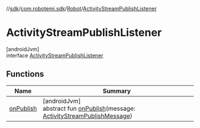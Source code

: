 //[sdk](../../../../index.md)/[com.robotemi.sdk](../../index.md)/[Robot](../index.md)/[ActivityStreamPublishListener](index.md)

# ActivityStreamPublishListener

[androidJvm]\
interface [ActivityStreamPublishListener](index.md)

## Functions

| Name | Summary |
|---|---|
| [onPublish](on-publish.md) | [androidJvm]<br>abstract fun [onPublish](on-publish.md)(message: [ActivityStreamPublishMessage](../../../com.robotemi.sdk.activitystream/-activity-stream-publish-message/index.md)) |
